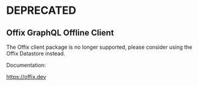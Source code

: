 # DEPRECATED
## Offix GraphQL Offline Client

The Offix client package is no longer supported, please consider using the
Offix Datastore instead.

Documentation:

https://offix.dev
